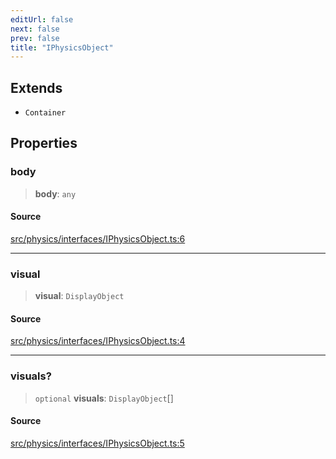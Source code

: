 ```yaml
---
editUrl: false
next: false
prev: false
title: "IPhysicsObject"
---
```


## Extends

- `Container`

## Properties

### body

> **body**: `any`

#### Source

[src/physics/interfaces/IPhysicsObject.ts:6](https://github.com/relishinc/dill-pixel/blob/c79d8e8552aaa0f13a29535c819ae67d025b4669/src/physics/interfaces/IPhysicsObject.ts#L6)

***

### visual

> **visual**: `DisplayObject`

#### Source

[src/physics/interfaces/IPhysicsObject.ts:4](https://github.com/relishinc/dill-pixel/blob/c79d8e8552aaa0f13a29535c819ae67d025b4669/src/physics/interfaces/IPhysicsObject.ts#L4)

***

### visuals?

> `optional` **visuals**: `DisplayObject`[]

#### Source

[src/physics/interfaces/IPhysicsObject.ts:5](https://github.com/relishinc/dill-pixel/blob/c79d8e8552aaa0f13a29535c819ae67d025b4669/src/physics/interfaces/IPhysicsObject.ts#L5)
